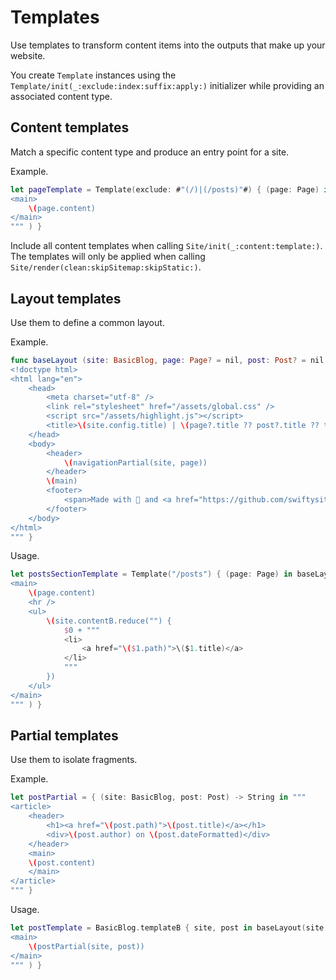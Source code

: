 # Templates

Use templates to transform content items into the outputs that make up your website.

You create ``Template`` instances using the ``Template/init(_:exclude:index:suffix:apply:)`` initializer while providing an associated content type.

## Content templates

Match a specific content type and produce an entry point for a site.

Example.

```swift
let pageTemplate = Template(exclude: #"(/)|(/posts)"#) { (page: Page) in baseLayout(site: site, page: page, main: """
<main>
    \(page.content)
</main>
""" ) }
```

Include all content templates when calling ``Site/init(_:content:template:)``. The templates will only be applied when calling ``Site/render(clean:skipSitemap:skipStatic:)``.

## Layout templates

Use them to define a common layout.

Example.

```swift
func baseLayout (site: BasicBlog, page: Page? = nil, post: Post? = nil, tagPage: TagPage? = nil, main: String) -> String { """
<!doctype html>
<html lang="en">
    <head>
        <meta charset="utf-8" />
        <link rel="stylesheet" href="/assets/global.css" />
        <script src="/assets/highlight.js"></script>
        <title>\(site.config.title) | \(page?.title ?? post?.title ?? tagPage!.tag)</title>
    </head>
    <body>
        <header>
            \(navigationPartial(site, page))
        </header>
        \(main)
        <footer>
            <span>Made with  and <a href="https://github.com/swiftysites/swiftysites">SwiftySites</a>.</span>
        </footer>
    </body>
</html>
""" }
```

Usage.

```swift
let postsSectionTemplate = Template("/posts") { (page: Page) in baseLayout(site: site, page: page, main: """
<main>
    \(page.content)
    <hr />
    <ul>
        \(site.contentB.reduce("") {
            $0 + """
            <li>
                <a href="\($1.path)">\($1.title)</a>
            </li>
            """
        })
    </ul>
</main>
""" ) }
```

## Partial templates

Use them to isolate fragments.

Example.

```swift
let postPartial = { (site: BasicBlog, post: Post) -> String in """
<article>
    <header>
        <h1><a href="\(post.path)">\(post.title)</a></h1>
        <div>\(post.author) on \(post.dateFormatted)</div>
    </header>
    <main>
    \(post.content)
    </main>
</article>
""" }
```

Usage.

```swift
let postTemplate = BasicBlog.templateB { site, post in baseLayout(site: site, post: post, main: """
<main>
    \(postPartial(site, post))
</main>
""" ) }
```
